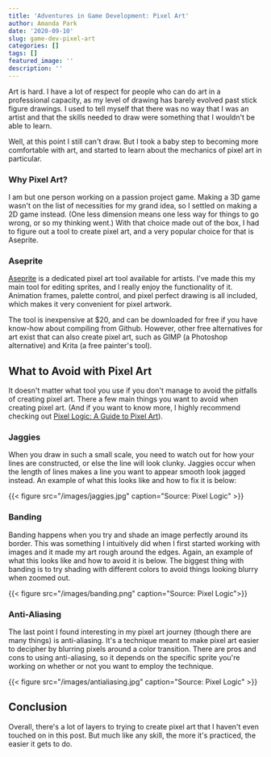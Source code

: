 ```yaml
---
title: 'Adventures in Game Development: Pixel Art'
author: Amanda Park
date: '2020-09-10'
slug: game-dev-pixel-art
categories: []
tags: []
featured_image: ''
description: ''
---
```


Art is hard. I have a lot of respect for people who can do art in a professional capacity, as my level of drawing has barely evolved past stick figure drawings. I used to tell myself that there was no way that I was an artist and that the skills needed to draw were something that I wouldn't be able to learn.

Well, at this point I still can't draw. But I took a baby step to becoming more comfortable with art, and started to learn about the mechanics of pixel art in particular.

### Why Pixel Art?

I am but one person working on a passion project game. Making a 3D game wasn't on the list of necessities for my grand idea, so I settled on making a 2D game instead. (One less dimension means one less way for things to go wrong, or so my thinking went.) With that choice made out of the box, I had to figure out a tool to create pixel art, and a very popular choice for that is Aseprite.

### Aseprite

[Aseprite](https://www.aseprite.org/) is a dedicated pixel art tool available for artists. I've made this my main tool for editing sprites, and I really enjoy the functionality of it. Animation frames, palette control, and pixel perfect drawing is all included, which makes it very convenient for pixel artwork.

The tool is inexpensive at $20, and can be downloaded for free if you have know-how about compiling from Github. However, other free alternatives for art exist that can also create pixel art, such as GIMP (a Photoshop alternative) and Krita (a free painter's tool). 

## What to Avoid with Pixel Art

It doesn't matter what tool you use if you don't manage to avoid the pitfalls of creating pixel art. There a few main things you want to avoid when creating pixel art. (And if you want to know more, I highly recommend checking out [Pixel Logic: A Guide to Pixel Art](https://www.goodreads.com/book/show/43733848-pixel-logic---a-guide-to-pixel-art)).

### Jaggies

When you draw in such a small scale, you need to watch out for how your lines are constructed, or else the line will look clunky. Jaggies occur when the length of lines makes a line you want to appear smooth look jagged instead. An example of what this looks like and how to fix it is below:

{{< figure src="/images/jaggies.jpg" caption="Source: Pixel Logic" >}}

### Banding

Banding happens when you try and shade an image perfectly around its border. This was something I intuitively did when I first started working with images and it made my art rough around the edges. Again, an example of what this looks like and how to avoid it is below. The biggest thing with banding is to try shading with different colors to avoid things looking blurry when zoomed out.

{{< figure src="/images/banding.png" caption="Source: Pixel Logic">}}

### Anti-Aliasing

The last point I found interesting in my pixel art journey (though there are many things) is anti-aliasing. It's a technique meant to make pixel art easier to decipher by blurring pixels around a color transition. There are pros and cons to using anti-aliasing, so it depends on the specific sprite you're working on whether or not you want to employ the technique.

{{< figure src="/images/antialiasing.jpg" caption="Source: Pixel Logic" >}}

## Conclusion

Overall, there's a lot of layers to trying to create pixel art that I haven't even touched on in this post. But much like any skill, the more it's practiced, the easier it gets to do.
